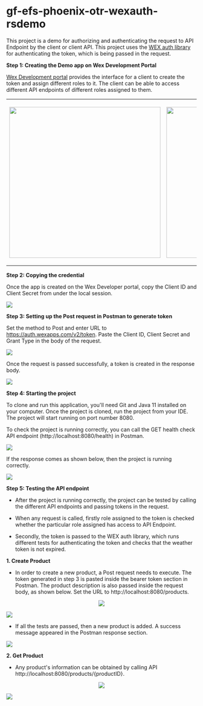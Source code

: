 # gf-efs-phoenix-otr-wexauth-rsdemo
This project is a demo for authorizing and authenticating the request to API Endpoint by the client or client API. This project uses the [WEX auth library](https://github.com/wexinc/gf-efs-phoenix-otr-wexauth) for authenticating the token, which is being passed in the request.

<b>Step 1: Creating the Demo app on Wex Development Portal</b>

[Wex Development portal](https://portal.wexapps.com/) provides the interface for a client to create the token and assign different roles to it. The client can be able to access different API endpoints of different roles assigned to them.

<table align="center"  >
  <tr>
    <th>
      <p align="center">
        <img height="400" src="https://user-images.githubusercontent.com/26616966/102420400-ac7f5580-3fc7-11eb-9b90-74adcb4e9a41.png">
      </p>
    </th>
    <th>
      <p align="center">
        <img height="400" src="https://user-images.githubusercontent.com/26616966/102562379-92fc0d80-409c-11eb-9d24-ea7807174f1a.png">
      </p>
    </th>
  </tr>
</table>

<b>Step 2: Copying the credential</b>


Once the app is created on the Wex Developer portal, copy the Client ID and Client Secret from under the local session.
<p>
  <img src="https://user-images.githubusercontent.com/26616966/102522591-0fbac780-405c-11eb-9326-7509e573afce.png">
</p>

<b>Step 3: Setting up the Post request in Postman to generate token</b>

Set the method to Post and enter URL to https://auth.wexapps.com/v2/token. Paste the Client ID, Client Secret and Grant Type in the body of the request.


<p>
  <img src="https://user-images.githubusercontent.com/26616966/102526654-99b95f00-4061-11eb-9784-3249c7b7e2f9.png">
</p>

Once the request is passed successfully, a token is created in the response body.

<p>
  <img src="https://user-images.githubusercontent.com/26616966/102536277-025b0880-406f-11eb-9739-8dc9106c5fae.png">
</p>


<b>Step 4: Starting the project</b>

To clone and run this application, you'll need Git and Java 11 installed on your computer. Once the project is cloned, run the project from your IDE. The project will start running on port number 8080.


To check the project is running correctly, you can call the GET health check API endpoint (http://localhost:8080/health) in Postman. 



<p>
  <img src="https://user-images.githubusercontent.com/26616966/102540972-6ed90600-4075-11eb-90be-6c0685a2ff66.png">
</p>

If the response comes as shown below, then the project is running correctly.


<p>
  <img src="https://user-images.githubusercontent.com/26616966/102541750-67fec300-4076-11eb-8166-2589b6236dbb.png">
</p>


<b>Step 5: Testing the API endpoint </b>

* After the project is running correctly, the project can be tested by calling the different API endpoints and passing tokens in the request.

* When any request is called,  firstly role assigned to the token is checked whether the particular role assigned has access to API Endpoint.

* Secondly, the token is passed to the WEX auth library, which runs different tests for authenticating the token and checks that the weather token is not expired.


<b>1. Create Product</b>

  *  In order to create a new product, a Post request needs to execute. The token generated in step 3 is pasted inside the bearer token section in Postman. The product description is also passed inside the request body, as shown below. Set the URL to http://localhost:8080/products.

<p align="center">
  <img src="https://user-images.githubusercontent.com/26616966/102551122-98e5f480-4084-11eb-97f6-3bcf5347a280.png">
  </p>
<p>
  <img src="https://user-images.githubusercontent.com/26616966/102551404-0560f380-4085-11eb-8689-249c917a185b.png"
 </p>

* If all the tests are passed, then a new product is added. A success message appeared in the Postman response section. 

<p>
  <img src="https://user-images.githubusercontent.com/26616966/102552628-24608500-4087-11eb-9cf2-43438153aeba.png">
</p>  

<b> 2. Get Product </b>
* Any product's information can be obtained by calling API http://localhost:8080/products/{productID}.

<p align="center">
  <img src="https://user-images.githubusercontent.com/26616966/102556263-1a8e5000-408e-11eb-90fe-5e2ca252905e.png">
</p>
<p>
  <img src="https://user-images.githubusercontent.com/26616966/102556317-3a257880-408e-11eb-891a-5293a0d22f36.png">
</p>

